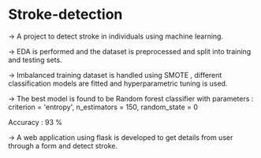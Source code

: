 # Stroke-detection

-> A project to detect stroke in individuals using machine learning.

-> EDA is performed and the dataset is preprocessed and split into training and testing sets. 

-> Imbalanced training dataset is handled using SMOTE , different classification models are fitted and hyperparametric tuning is used.

-> The best model is found to be Random forest classifier with parameters : criterion = 'entropy', n_estimators = 150, random_state = 0
   
   Accuracy : 93 %

-> A web application using flask is developed to get details from user through a form and detect stroke.
